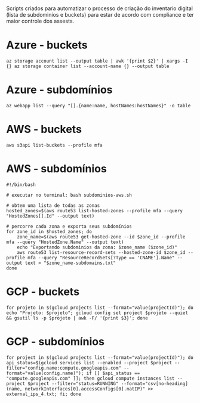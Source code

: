 # 
Scripts criados para automatizar o processo de criação do inventario digital (lista de subdominios e buckets) para estar de acordo com compliance e ter maior controle dos assests.

# Azure - buckets

`az storage account list --output table | awk '{print $2}' | xargs -I {} az storage container list --account-name {} --output table`

# Azure - subdomínios 

`az webapp list --query "[].{name:name, hostNames:hostNames}" -o table`


# AWS - buckets

```
aws s3api list-buckets --profile mfa
```


# AWS - subdomínios

```
#!/bin/bash

# executar no terminal: bash subdominios-aws.sh

# obtem uma lista de todas as zonas
hosted_zones=$(aws route53 list-hosted-zones --profile mfa --query "HostedZones[].Id" --output text)

# percorre cada zona e exporta seus subdomínios
for zone_id in $hosted_zones; do
    zone_name=$(aws route53 get-hosted-zone --id $zone_id --profile mfa --query "HostedZone.Name" --output text)
    echo "Exportando subdominios da zona: $zone_name ($zone_id)"
    aws route53 list-resource-record-sets --hosted-zone-id $zone_id --profile mfa --query "ResourceRecordSets[?Type == 'CNAME'].Name" --output text > "$zone_name-subdomains.txt"
done
```

# GCP - buckets

```
for projeto in $(gcloud projects list --format="value(projectId)"); do echo "Projeto: $projeto"; gcloud config set project $projeto --quiet && gsutil ls -p $projeto | awk -F/ '{print $3}'; done
```

# GCP - subdomínios

```
for project in $(gcloud projects list --format="value(projectId)"); do api_status=$(gcloud services list --enabled --project $project --filter="config.name:compute.googleapis.com" --format="value(config.name)"); if [[ $api_status == "compute.googleapis.com" ]]; then gcloud compute instances list --project $project --filter="status=RUNNING" --format="csv[no-heading](name, networkInterfaces[0].accessConfigs[0].natIP)" >> external_ips_4.txt; fi; done
```
